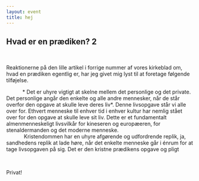 ```yaml
---
layout: event
title: hej
---
```

## Hvad er en prædiken? 2

 

Reaktionerne på den lille artikel i forrige nummer af vores kirkeblad om, hvad en prædiken egentlig er, har jeg givet mig lyst til at foretage følgende tilføjelse.

           * Det er uhyre vigtigt at skelne mellem det personlige og det private. Det personlige angår den enkelte og alle andre mennesker, når de står overfor den opgave at skulle leve deres liv*. Denne livsopgave står vi alle over for. Ethvert menneske til enhver tid i enhver kultur har nemlig stået over for den opgave at skulle leve sit liv. Dette er et fundamentalt almenmenneskeligt livsvilkår for kineseren og europæeren, for stenaldermanden og det moderne menneske.\
            Kristendommen har en uhyre afgørende og udfordrende replik, ja, sandhedens replik at lade høre, når det enkelte menneske går i énrum for at tage livsopgaven på sig. Det er den kristne prædikens opgave og pligt

 

Privat!

<!--EndFragment-->